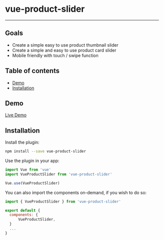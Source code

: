 # vue-product-slider

<hr />


## Goals
  - Create a simple easy to use product thumbnail slider
  - Create a simple and easy to use product card slider 
  - Mobile friendly with touch / swipe function


## Table of contents
  * [Demo](#Demo)
  * [Installation](#installation)


## Demo

[Live Demo](https://dalholm.github.io/vue-product-slider/)


## Installation

Install the plugin:

```sh
npm install --save vue-product-slider
```

Use the plugin in your app:

```js
import Vue from 'vue'
import VueProductSlider from 'vue-product-slider'

Vue.use(VueProductSlider)
```

You can also import the components on-demand, if you wish to do so:
```js
import { VueProductSlider } from 'vue-product-slider'

export default {
  components: {
      VueProductSlider,
  }
  ...
}
```
